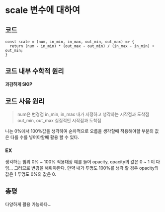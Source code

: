 # scale 변수에 대하여

## 코드
```
const scale = (num, in_min, in_max, out_min, out_max) => {
  return (num - in_min) * (out_max - out_min) / (in_max - in_min) + out_min;
}
```
## 코드 내부 수학적 원리

**과감하게 SKIP**

## 코드 사용 원리

>num은 변경점
>in_min, in_max 내가 지정하고 생각하는 시작점과 도착점
>out_min, out_max 실질적인 시작점과 도착점

나는 0%에서 100%값을 생각하여 순차적으로 오름을 생각할때
적용해야할 부분의 값은 다를 수를 넣어야할때 활용 할 수 있다.

### EX
생각하는 범위 0% ~ 100%
적용대상 예를 들어 opacity, opacity의 값은 0 ~ 1 이 다임...
그러므로 변경을 해줘야한다.
만약 내가 투명도 100%를 생각 할 경우 opacity의 값은 1
투명도 0%의 값은 0.

## 총평
다양하게 활용 가능하다...
